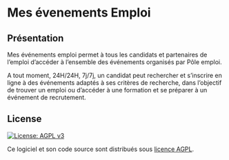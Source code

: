 Mes évenements Emploi
=====================


Présentation
------------

Mes événements emploi permet à tous les candidats et partenaires de l’emploi d’accéder à l’ensemble des événements organisés par Pôle emploi.

A tout moment, 24H/24H, 7j/7j, un candidat peut rechercher et s’inscrire en ligne à des événements adaptés à ses critères de recherche, dans l’objectif de trouver un emploi ou d’accéder à une formation et se préparer à un événement de recrutement.



License
-------

[![License: AGPL v3](https://img.shields.io/badge/License-AGPL%20v3-blue.svg)](https://www.gnu.org/licenses/agpl-3.0)

Ce logiciel et son code source sont distribués sous [licence AGPL](https://www.gnu.org/licenses/why-affero-gpl.fr.html).
